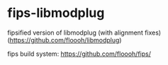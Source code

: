 # fips-libmodplug

fipsified version of libmodplug (with alignment fixes) (https://github.com/floooh/libmodplug)

fips build system: https://github.com/floooh/fips/

